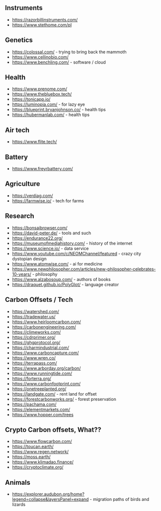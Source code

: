 ## Instruments

- https://razorbillinstruments.com/
- https://www.stethome.com/pl

## Genetics

- https://colossal.com/ - trying to bring back the mammoth
- https://www.cellinobio.com/
- https://www.benchling.com/ - software / cloud

## Health

- https://www.prenome.com/
- https://www.thebluebox.tech/
- https://tonicapp.io/
- https://luminopia.com/ - for lazy eye
- https://blueprint.bryanjohnson.co/ - health tips
- https://hubermanlab.com/ - health tips

## Air tech

- https://www.flite.tech/

## Battery

- https://www.freyrbattery.com/

## Agriculture

- https://verdiag.com/
- https://farmwise.io/ - tech for farms

## Research

- https://bonsaibrowser.com/
- https://david-peter.de/ - tools and such
- https://endurance22.org/
- https://museumofmediahistory.com/ - history of the internet
- https://www.science.io/ - data service
- https://www.youtube.com/c/NEOMChannel/featured - crazy city dystopian design
- https://www.atomwise.com/ - ai for medicine
- https://www.newphilosopher.com/articles/new-philosopher-celebrates-10-years/ - philosophy
- https://www.alzabosoup.com/ - authors of books
- https://draquet.github.io/PolyGlot/ - language creator


## Carbon Offsets / Tech

- https://watershed.com/
- https://tradewater.us/
- https://www.heirloomcarbon.com/
- https://carbonengineering.com/
- https://climeworks.com/
- https://cdrprimer.org/
- https://ghgprotocol.org/
- https://charmindustrial.com/
- https://www.carboncapture.com/
- https://www.wren.co/
- https://terrapass.com/
- https://www.arborday.org/carbon/
- https://www.runningtide.com/
- https://forterra.org/
- https://www.carbonfootprint.com/
- https://onetreeplanted.org/
- https://landgate.com/ - rent land for offset
- https://forestcarbonworks.org/ - forest preservation
- https://pachama.com/
- https://elementmarkets.com/
- https://www.hopper.com/trees

## Crypto Carbon offsets, What??

- https://www.flowcarbon.com/
- https://toucan.earth/
- https://www.regen.network/
- https://moss.earth/
- https://www.klimadao.finance/
- https://cryptoclimate.org/

## Animals 
- https://explorer.audubon.org/home?legend=collapse&layersPanel=expand - migration paths of birds and lizards